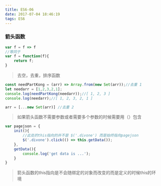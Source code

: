 ```yaml
---
title: ES6-06
date: 2017-07-04 18:46:19
tags: ES6
---
```

### 箭头函数
```javascript
var f = f => f
//等同于
var f = function(f){
	return f;
}
```
> 去空，去重，排序函数

```javascript
const needPartKong = (arr) => Array.from(new Set(arr));//去重 1
let needarr = [1,2,3,2,1];
console.log(needPartKong(needarr));//[ 1, 2, 3 ]
console.log(needarr);//[ 1, 2, 3, 2, 1 ]

arr = [...new Set(arr)] //去重 2
```
> 如果箭头函数不需要参数或者需要多个参数的时候需要用（）包含

```javascript
var pagejson = {
	init(){
		//此处的this指向的并不是 $('.divone') 而是始终指向pagejson
		$('.divone').click(() => this.getData());
	},
	getData(){
		console.log('get data is ...');
	}
}
```
> 箭头函数的this指向是不会随绑定的对象而改变的而是定义的时候this的环境
